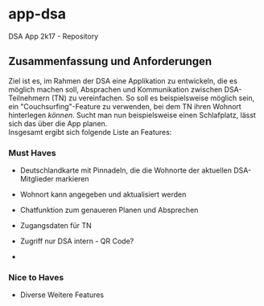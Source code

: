 # app-dsa
DSA App 2k17 - Repository

## Zusammenfassung und Anforderungen

Ziel ist es, im Rahmen der DSA eine Applikation zu entwickeln, die es möglich machen soll, Absprachen und Kommunikation zwischen DSA-Teilnehmern (TN) zu vereinfachen. So soll es beispielsweise möglich sein, ein "Couchsurfing"-Feature zu verwenden, bei dem TN ihren Wohnort hinterlegen *können*. Sucht man nun beispielsweise einen Schlafplatz, lässt sich das über die App planen.
<br/>
Insgesamt ergibt sich folgende Liste an Features: 
<br/>
### Must Haves

+ Deutschlandkarte mit Pinnadeln, die die Wohnorte der aktuellen DSA-Mitglieder markieren
+ Wohnort kann angegeben und aktualisiert werden
+ Chatfunktion zum genaueren Planen und Absprechen

+ Zugangsdaten für TN 
+ Zugriff nur DSA intern - QR Code?

+ 

### Nice to Haves

+ Diverse Weitere Features
